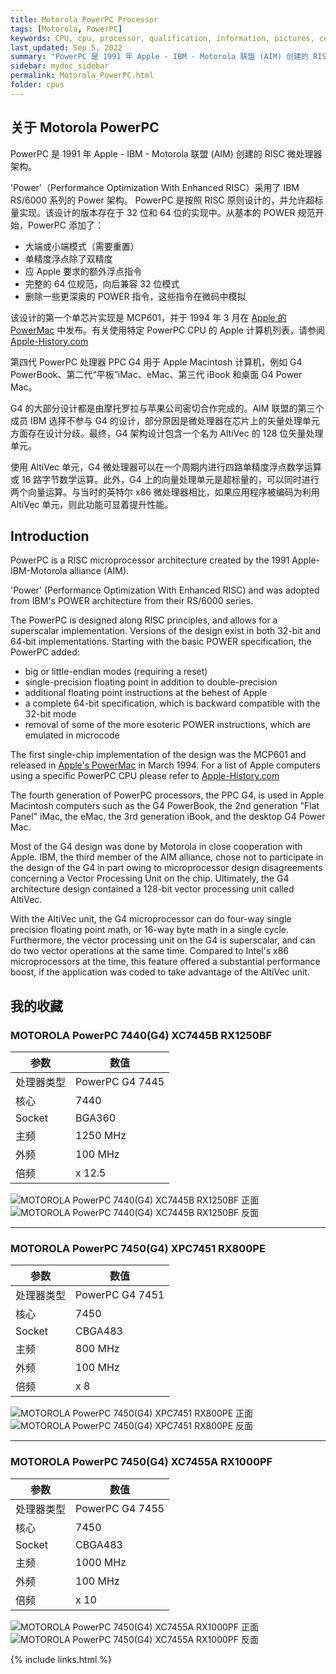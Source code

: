 ```yaml
---
title: Motorola PowerPC Processor
tags: [Motorola, PowerPC]
keywords: CPU, cpu, processor, qualification, information, pictures, core, frequency, chip packaging, packaging, cpu info, x86, collection, amd, cyrix, harris, ibm, idt, iit, intel, motorola, nec, sgs, sgs-thomson, siemens, ST, signetics, mhs, ti, texas instruments, ulsi, umc, weitek, zilog, 808x, 8085, 8088, 8086, 80188, 80186, 80286, 286, 80386, 386, i386, Am386, 386sx, 386dx, 486, i486, 586, 486sx, 486dx, overdrive, 487, pentium, 586, 5x86, 386dlc, 386slc, 486dx2, mmx, ppro, pentium-pro, pro, athlon, duron, z80, dirk oppelt, dirk, oppelt, engineering, sample, samples
last_updated: Sep 5, 2022
summary: "PowerPC 是 1991 年 Apple - IBM - Motorola 联盟 (AIM) 创建的 RISC 微处理器架构。"
sidebar: mydoc_sidebar
permalink: Motorola_PowerPC.html
folder: cpus
---
```


## 关于 Motorola PowerPC

PowerPC 是 1991 年 Apple - IBM - Motorola 联盟 (AIM) 创建的 RISC 微处理器架构。

'Power'（Performance Optimization With Enhanced RISC）采用了 IBM RS/6000 系列的 Power 架构。 PowerPC 是按照 RISC 原则设计的，并允许超标量实现。该设计的版本存在于 32 位和 64 位的实现中。从基本的 POWER 规范开始，PowerPC 添加了：
 - 大端或小端模式（需要重置）
 - 单精度浮点除了双精度
 - 应 Apple 要求的额外浮点指令
 - 完整的 64 位规范，向后兼容 32 位模式
 - 删除一些更深奥的 POWER 指令，这些指令在微码中模拟

该设计的第一个单芯片实现是 MCP601，并于 1994 年 3 月在 [Apple 的 PowerMac](http://www.apple-history.com/noframes/body.php?page=gallery&model=6100) 中发布。有关使用特定 PowerPC CPU 的 Apple 计算机列表，请参阅 [Apple-History.com](http://www.apple-history.com/noframes/body.php?sort=processor)

第四代 PowerPC 处理器 PPC G4 用于 Apple Macintosh 计算机，例如 G4 PowerBook、第二代“平板”iMac、eMac、第三代 iBook 和桌面 G4 Power Mac。

G4 的大部分设计都是由摩托罗拉与苹果公司密切合作完成的。AIM 联盟的第三个成员 IBM 选择不参与 G4 的设计，部分原因是微处理器在芯片上的矢量处理单元方面存在设计分歧。最终，G4 架构设计包含一个名为 AltiVec 的 128 位矢量处理单元。

使用 AltiVec 单元，G4 微处理器可以在一个周期内进行四路单精度浮点数学运算或 16 路字节数学运算。此外，G4 上的向量处理单元是超标量的，可以同时进行两个向量运算。与当时的英特尔 x86 微处理器相比，如果应用程序被编码为利用 AltiVec 单元，则此功能可显着提升性能。

## Introduction

PowerPC is a RISC microprocessor architecture created by the 1991 Apple-IBM-Motorola alliance (AIM).
 
'Power' (Performance Optimization With Enhanced RISC) and was adopted from IBM's POWER architecture from their RS/6000 series.
 
The PowerPC is designed along RISC principles, and allows for a superscalar implementation. Versions of the design exist in both 32-bit and 64-bit implementations. Starting with the basic POWER specification, the PowerPC added:
 - big or little-endian modes (requiring a reset)
 - single-precision floating point in addition to double-precision
 - additional floating point instructions at the behest of Apple
 - a complete 64-bit specification, which is backward compatible with the 32-bit mode
 - removal of some of the more esoteric POWER instructions, which are emulated in microcode

The first single-chip implementation of the design was the MCP601 and released in [Apple's PowerMac](http://www.apple-history.com/noframes/body.php?page=gallery&model=6100) in March 1994. For a list of Apple computers using a specific PowerPC CPU please refer to [Apple-History.com](http://www.apple-history.com/noframes/body.php?sort=processor)

The fourth generation of PowerPC processors, the PPC G4, is used in Apple Macintosh computers such as the G4 PowerBook, the 2nd generation "Flat Panel" iMac, the eMac, the 3rd generation iBook, and the desktop G4 Power Mac.
 
Most of the G4 design was done by Motorola in close cooperation with Apple. IBM, the third member of the AIM alliance, chose not to participate in the design of the G4 in part owing to microprocessor design disagreements concerning a Vector Processing Unit on the chip. Ultimately, the G4 architecture design contained a 128-bit vector processing unit called AltiVec.
 
With the AltiVec unit, the G4 microprocessor can do four-way single precision floating point math, or 16-way byte math in a single cycle. Furthermore, the vector processing unit on the G4 is superscalar, and can do two vector operations at the same time. Compared to Intel's x86 microprocessors at the time, this feature offered a substantial performance boost, if the application was coded to take advantage of the AltiVec unit.

## 我的收藏

### MOTOROLA PowerPC 7440(G4) XC7445B RX1250BF

| 参数 | 数值 |
| ------ | ------ |
| 处理器类型 | PowerPC G4 7445 |
| 核心 | 7440 |
| Socket | BGA360 |
| 主频 | 1250 MHz |
| 外频 | 100 MHz |
| 倍频 | x 12.5 |

![MOTOROLA PowerPC 7440(G4) XC7445B RX1250BF 正面](/images/cpus/Motorola/MOTOROLA_PowerPC_7440(G4)_XC7445B_RX1250BF_1.jpg)
![MOTOROLA PowerPC 7440(G4) XC7445B RX1250BF 反面](/images/cpus/Motorola/MOTOROLA_PowerPC_7440(G4)_XC7445B_RX1250BF_2.jpg)

---------

### MOTOROLA PowerPC 7450(G4) XPC7451 RX800PE

| 参数 | 数值 |
| ------ | ------ |
| 处理器类型 | PowerPC G4 7451 |
| 核心 | 7450 |
| Socket | CBGA483 |
| 主频 | 800 MHz |
| 外频 | 100 MHz |
| 倍频 | x 8 |

![MOTOROLA PowerPC 7450(G4) XPC7451 RX800PE 正面](/images/cpus/Motorola/MOTOROLA_PowerPC_7450(G4)_XPC7451_RX800PE_1.jpg)
![MOTOROLA PowerPC 7450(G4) XPC7451 RX800PE 反面](/images/cpus/Motorola/MOTOROLA_PowerPC_7450(G4)_XPC7451_RX800PE_2.jpg)

---------

### MOTOROLA PowerPC 7450(G4) XC7455A RX1000PF

| 参数 | 数值 |
| ------ | ------ |
| 处理器类型 | PowerPC G4 7455 |
| 核心 | 7450 |
| Socket | CBGA483 |
| 主频 | 1000 MHz |
| 外频 | 100 MHz |
| 倍频 | x 10 |

![MOTOROLA PowerPC 7450(G4) XC7455A RX1000PF 正面](/images/cpus/Motorola/MOTOROLA_PowerPC_7450(G4)_XC7455A_RX1000PF_1.jpg)
![MOTOROLA PowerPC 7450(G4) XC7455A RX1000PF 反面](/images/cpus/Motorola/MOTOROLA_PowerPC_7450(G4)_XC7455A_RX1000PF_2.jpg)

{% include links.html %}
